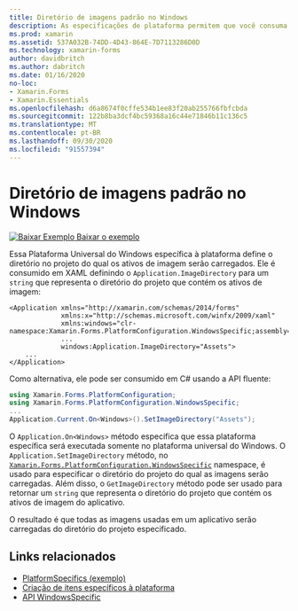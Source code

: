 ```yaml
---
title: Diretório de imagens padrão no Windows
description: As especificações de plataforma permitem que você consuma a funcionalidade que só está disponível em uma plataforma específica, sem implementar renderizadores ou efeitos personalizados. Este artigo explica como consumir a plataforma específica do Windows que define o diretório no projeto do qual os ativos de imagem serão carregados.
ms.prod: xamarin
ms.assetid: 537A032B-74DD-4D43-864E-7D7113286D0D
ms.technology: xamarin-forms
author: davidbritch
ms.author: dabritch
ms.date: 01/16/2020
no-loc:
- Xamarin.Forms
- Xamarin.Essentials
ms.openlocfilehash: d6a8674f0cffe534b1ee83f20ab255766fbfcbda
ms.sourcegitcommit: 122b8ba3dcf4bc59368a16c44e71846b11c136c5
ms.translationtype: MT
ms.contentlocale: pt-BR
ms.lasthandoff: 09/30/2020
ms.locfileid: "91557394"
---
```

# <a name="default-image-directory-on-windows"></a>Diretório de imagens padrão no Windows

[![Baixar Exemplo](~/media/shared/download.png) Baixar o exemplo](https://docs.microsoft.com/samples/xamarin/xamarin-forms-samples/userinterface-platformspecifics)

Essa Plataforma Universal do Windows específica à plataforma define o diretório no projeto do qual os ativos de imagem serão carregados. Ele é consumido em XAML definindo o `Application.ImageDirectory` para um `string` que representa o diretório do projeto que contém os ativos de imagem:

```xaml
<Application xmlns="http://xamarin.com/schemas/2014/forms"
             xmlns:x="http://schemas.microsoft.com/winfx/2009/xaml"
             xmlns:windows="clr-namespace:Xamarin.Forms.PlatformConfiguration.WindowsSpecific;assembly=Xamarin.Forms.Core"
             ...
             windows:Application.ImageDirectory="Assets">
    ...
</Application>
```

Como alternativa, ele pode ser consumido em C# usando a API fluente:

```csharp
using Xamarin.Forms.PlatformConfiguration;
using Xamarin.Forms.PlatformConfiguration.WindowsSpecific;
...
Application.Current.On<Windows>().SetImageDirectory("Assets");
```

O `Application.On<Windows>` método especifica que essa plataforma específica será executada somente no plataforma universal do Windows. O `Application.SetImageDirectory` método, no [`Xamarin.Forms.PlatformConfiguration.WindowsSpecific`](xref:Xamarin.Forms.PlatformConfiguration.WindowsSpecific) namespace, é usado para especificar o diretório do projeto do qual as imagens serão carregadas. Além disso, o `GetImageDirectory` método pode ser usado para retornar um `string` que representa o diretório do projeto que contém os ativos de imagem do aplicativo.

O resultado é que todas as imagens usadas em um aplicativo serão carregadas do diretório do projeto especificado.

## <a name="related-links"></a>Links relacionados

- [PlatformSpecifics (exemplo)](/samples/xamarin/xamarin-forms-samples/userinterface-platformspecifics)
- [Criação de itens específicos à plataforma](~/xamarin-forms/platform/platform-specifics/index.md#creating-platform-specifics)
- [API WindowsSpecific](xref:Xamarin.Forms.PlatformConfiguration.WindowsSpecific)